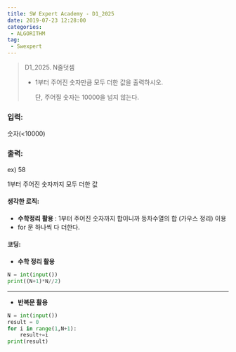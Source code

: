 ```yaml
---
title: SW Expert Academy - D1_2025
date: 2019-07-23 12:28:00
categories:
 - ALGORITHM
tag:
 - Swexpert
---
```


> D1_2025. N줄덧셈
>
> - 1부터 주어진 숫자만큼 모두 더한 값을 출력하시오.
>
>   단, 주어질 숫자는 10000을 넘지 않는다.  
>
> 

### 입력:

숫자(<10000)



### 출력:

ex) 58

1부터 주어진 숫자까지 모두 더한 값



#### 생각한 로직:

- **수학정리 활용** : 1부터 주어진 숫자까지 합이니까 등차수열의 합 (가우스 정리) 이용
- for 문 하나씩 다 더한다.



#### 코딩:

- **수학 정리 활용**

```python
N = int(input())
print((N+1)*N//2)
```

------

- **반복문 활용**

```python
N = int(input())
result = 0
for i in range(1,N+1):
    result+=i
print(result)
```



[출처]: https://www.swexpertacademy.com/